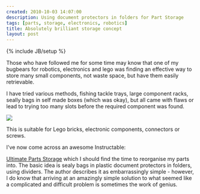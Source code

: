 ```yaml
---
created: 2010-10-03 14:07:00
description: Using document protectors in folders for Part Storage
tags: [parts, storage, electronics, robotics]
title: Absolutely brilliant storage concept
layout: post
---
```

{% include JB/setup %}

Those who have followed me for some time may know that one of my bugbears for robotics, electronics and lego was finding an effective way to store many small components, not waste space, but have them easily retrievable.

I have tried various methods, fishing tackle trays, large component racks, seally bags in self made boxes (which was okay), but all came with flaws or lead to trying too many slots before the required component was found.

![](https://content.instructables.com/ORIG/F1C/3NDL/F9T403YG/F1C3NDLF9T403YG.jpg)

This is suitable for Lego bricks, electronic components, connectors or screws.

I've now come across an awesome Instructable:

<a href="http://www.instructables.com/id/Ultimate-Parts-Storage/">Ultimate Parts Storage</a> which I should find the time to reorganise my parts into. The basic idea is sealy bags in plastic document protectors in folders, using dividers. The author describes it as embarrassingly simple - however, I do know that arriving at an amazingly simple solution to what seemed like a complicated and difficult problem is sometimes the work of genius.
